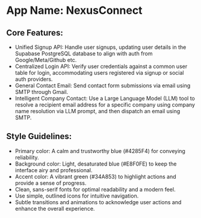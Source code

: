 # **App Name**: NexusConnect

## Core Features:

- Unified Signup API: Handle user signups, updating user details in the Supabase PostgreSQL database to align with auth from Google/Meta/Github etc.
- Centralized Login API: Verify user credentials against a common user table for login, accommodating users registered via signup or social auth providers.
- General Contact Email: Send contact form submissions via email using SMTP through Gmail.
- Intelligent Company Contact: Use a Large Language Model (LLM) tool to resolve a recipient email address for a specific company using company name resolution via LLM prompt, and then dispatch an email using SMTP.

## Style Guidelines:

- Primary color: A calm and trustworthy blue (#4285F4) for conveying reliability.
- Background color: Light, desaturated blue (#E8F0FE) to keep the interface airy and professional.
- Accent color: A vibrant green (#34A853) to highlight actions and provide a sense of progress.
- Clean, sans-serif fonts for optimal readability and a modern feel.
- Use simple, outlined icons for intuitive navigation.
- Subtle transitions and animations to acknowledge user actions and enhance the overall experience.